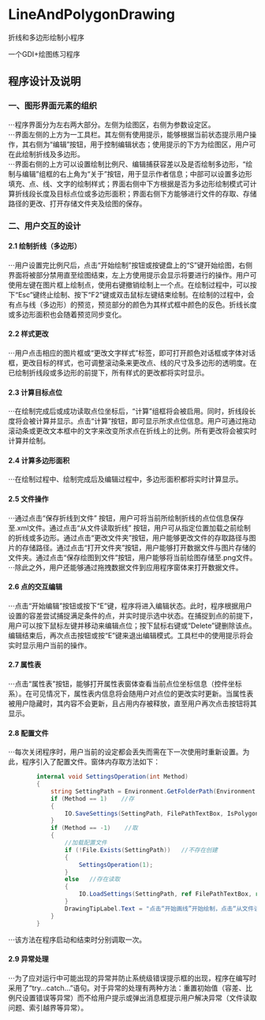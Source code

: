 # LineAndPolygonDrawing
折线和多边形绘制小程序

一个GDI+绘图练习程序

## 程序设计及说明
### 一、图形界面元素的组织
⋅⋅⋅程序界面分为左右两大部分。左侧为绘图区，右侧为参数设定区。<br>
⋅⋅⋅界面左侧的上方为一工具栏。其左侧有使用提示，能够根据当前状态提示用户操作，其右侧为“编辑”按钮，用于控制编辑状态；使用提示的下方为绘图区，用户可在此绘制折线及多边形。<br>
⋅⋅⋅界面右侧的上方可以设置绘制比例尺、编辑捕获容差以及是否绘制多边形，“绘制与编辑”组框的右上角为“关于”按钮，用于显示作者信息；中部可以设置多边形填充、点、线、文字的绘制样式；界面右侧中下方根据是否为多边形绘制模式可计算折线段长度及目标点位或多边形面积；界面右侧下方能够进行文件的存取、存储路径的更改、打开存储文件夹及绘图的保存。

### 二、用户交互的设计
#### 2.1 绘制折线（多边形）
⋅⋅⋅用户设置完比例尺后，点击“开始绘制”按钮或按键盘上的“S”键开始绘图，右侧界面将被部分禁用直至绘图结束，左上方使用提示会显示将要进行的操作。用户可使用左键在图片框上绘制点，使用右键撤销绘制上一个点。在绘制过程中，可以按下“Esc”键终止绘制、按下“F2”键或双击鼠标左键结束绘制。在绘制的过程中，会有点与线（多边形）的预览，预览部分的颜色为其样式框中颜色的反色。折线长度或多边形面积也会随着预览同步变化。

#### 2.2 样式更改
⋅⋅⋅用户点击相应的图片框或“更改文字样式”标签，即可打开颜色对话框或字体对话框，更改目标的样式，也可调整滚动条来更改点、线的尺寸及多边形的透明度。在已绘制折线段或多边形的前提下，所有样式的更改都将实时显示。

#### 2.3 计算目标点位
⋅⋅⋅在绘制完成后或成功读取点位坐标后，“计算”组框将会被启用。同时，折线段长度将会被计算并显示。点击“计算”按钮，即可显示所求点位信息。用户可通过拖动滚动条或更改文本框中的文字来改变所求点在折线上的比例。所有更改将会被实时计算并绘制。

#### 2.4 计算多边形面积
⋅⋅⋅在绘制过程中、绘制完成后及编辑过程中，多边形面积都将实时计算显示。

#### 2.5 文件操作
⋅⋅⋅通过点击“保存折线到文件” 按钮，用户可将当前所绘制折线的点位信息保存至.xml文件。通过点击“从文件读取折线” 按钮，用户可从指定位置加载之前绘制的折线或多边形。通过点击“更改文件夹”按钮，用户能够更改文件的存取路径与图片的存储路径。通过点击“打开文件夹”按钮，用户能够打开数据文件与图片存储的文件夹。通过点击“保存绘图到文件”按钮，用户能够将当前绘图存储至.png文件。<br>
⋅⋅⋅除此之外，用户还能够通过拖拽数据文件到应用程序窗体来打开数据文件。

#### 2.6 点的交互编辑
⋅⋅⋅点击“开始编辑”按钮或按下“E”键，程序将进入编辑状态。此时，程序根据用户设置的容差尝试捕捉满足条件的点，并实时提示选中状态。在捕捉到点的前提下，用户可以按下鼠标左键并移动来编辑点位；按下鼠标右键或“Delete”键删除该点。编辑结束后，再次点击按钮或按“E”键来退出编辑模式。工具栏中的使用提示将会实时显示用户当前的操作。

#### 2.7 属性表
⋅⋅⋅点击“属性表”按钮，能够打开属性表窗体查看当前点位坐标信息（控件坐标系）。在可见情况下，属性表内信息将会随用户对点位的更改实时更新。当属性表被用户隐藏时，其内容不会更新，且占用内存被释放，直至用户再次点击按钮将其显示。

#### 2.8 配置文件
⋅⋅⋅每次关闭程序时，用户当前的设定都会丢失而需在下一次使用时重新设置。为此，程序引入了配置文件。窗体内存取方法如下：
```C#
        internal void SettingsOperation(int Method)
        {
            string SettingPath = Environment.GetFolderPath(Environment.SpecialFolder.Personal) + "\\PlotSettings.xml";
            if (Method == 1)    //存
            {
                IO.SaveSettings(SettingPath, FilePathTextBox, IsPolygonCheckBox, RatioTextBox, ToleranceTextBox, PointColorPictureBox, LineColorPictureBox, FontColorPictureBox, PolygonColorPictureBox, FontStyleDisplayLabel, PointWidthTrackBar, LineWidthTrackBar, PolygonTransparencyTrackBar);
            }
            if (Method == -1)    //取
            {
                //加载配置文件
                if (!File.Exists(SettingPath))   //不存在创建
                {
                    SettingsOperation(1);
                }
                else   //存在读取
                {
                    IO.LoadSettings(SettingPath, ref FilePathTextBox, ref IsPolygonCheckBox, ref RatioTextBox, ref ToleranceTextBox, ref PointColorPictureBox, ref LineColorPictureBox, ref FontColorPictureBox, ref PolygonColorPictureBox, ref FontStyleDisplayLabel, ref PointWidthTrackBar, ref LineWidthTrackBar, ref PolygonTransparencyTrackBar);
                }
                DrawingTipLabel.Text = "点击“开始画线”开始绘制，点击“从文件读取折线”或直接拖拽数据文件到窗体以加载数据";
            }
        }
```
⋅⋅⋅该方法在程序启动和结束时分别调取一次。

#### 2.9 异常处理
⋅⋅⋅为了应对运行中可能出现的异常并防止系统级错误提示框的出现，程序在编写时采用了“try…catch…”语句。对于异常的处理有两种方法：重置初始值（容差、比例尺设置错误等异常）而不给用户提示或弹出消息框提示用户解决异常（文件读取问题、索引越界等异常）。
